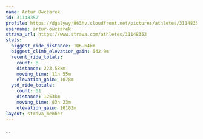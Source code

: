 ```yaml
---
name: Artur Owczarek
id: 31148352
profile: https://dgalywyr863hv.cloudfront.net/pictures/athletes/31148352/15906846/1/large.jpg
username: artur-owczarek
strava_url: https://www.strava.com/athletes/31148352
stats:
  biggest_ride_distance: 106.64km
  biggest_climb_elevation_gain: 542.9m
  recent_ride_totals:
    count: 8
    distance: 223.58km
    moving_time: 11h 55m
    elevation_gain: 1078m
  ytd_ride_totals:
    count: 61
    distance: 1253km
    moving_time: 83h 23m
    elevation_gain: 10102m
layout: strava_member
--- 
```

...
